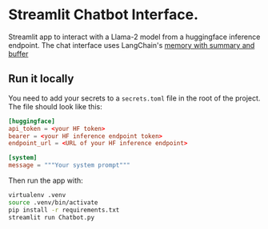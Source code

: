# Streamlit Chatbot Interface.

Streamlit app to interact with a Llama-2 model from a huggingface inference endpoint.
The chat interface uses
LangChain's [memory with summary and buffer](https://python.langchain.com/docs/modules/memory/types/summary_buffer)

## Run it locally

You need to add your secrets to a `secrets.toml` file in the root of the project.
The file should look like this:

```toml
[huggingface]
api_token = <your HF token>
bearer = <your HF inference endpoint token>
endpoint_url = <URL of your HF inference endpoint>

[system]
message = """Your system prompt"""
```

Then run the app with:

```sh
virtualenv .venv
source .venv/bin/activate
pip install -r requirements.txt
streamlit run Chatbot.py
```

